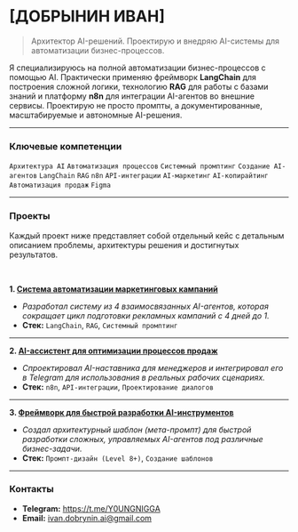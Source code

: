 # [ДОБРЫНИН ИВАН]
> Архитектор AI-решений. Проектирую и внедряю AI-системы для автоматизации бизнес-процессов.

Я специализируюсь на полной автоматизации бизнес-процессов с помощью AI. Практически применяю фреймворк **LangChain** для построения сложной логики, технологию **RAG** для работы с базами знаний и платформу **n8n** для интеграции AI-агентов во внешние сервисы. Проектирую не просто промпты, а документированные, масштабируемые и автономные AI-решения.

---

###  Ключевые компетенции

`Архитектура AI` `Автоматизация процессов` `Системный промптинг` `Создание AI-агентов` `LangChain` `RAG` `n8n` `API-интеграции` `AI-маркетинг` `AI-копирайтинг` `Автоматизация продаж` `Figma`

---

### Проекты

Каждый проект ниже представляет собой отдельный кейс с детальным описанием проблемы, архитектуры решения и достигнутых результатов.

<br>

**1. [Система автоматизации маркетинговых кампаний](./project-01-marketing-automation/README.md)**
* *Разработал систему из 4 взаимосвязанных AI-агентов, которая сокращает цикл подготовки рекламных кампаний с 4 дней до 1.*
* **Стек:** `LangChain`, `RAG`, `Системный промптинг`

---

**2. [AI-ассистент для оптимизации процессов продаж](./project-02-sales-assistant/README.md)**
* *Спроектировал AI-наставника для менеджеров и интегрировал его в Telegram для использования в реальных рабочих сценариях.*
* **Стек:** `n8n`, `API-интеграции`, `Проектирование диалогов`

---

**3. [Фреймворк для быстрой разработки AI-инструментов](./project-03-meta-prompts/README.md)**
* *Создал архитектурный шаблон (мета-промпт) для быстрой разработки сложных, управляемых AI-агентов под различные бизнес-задачи.*
* **Стек:** `Промпт-дизайн (Level 8+)`, `Создание шаблонов`

---

### Контакты

* **Telegram:** https://t.me/Y0UNGNIGGA
* **Email:** ivan.dobrynin.ai@gmail.com
